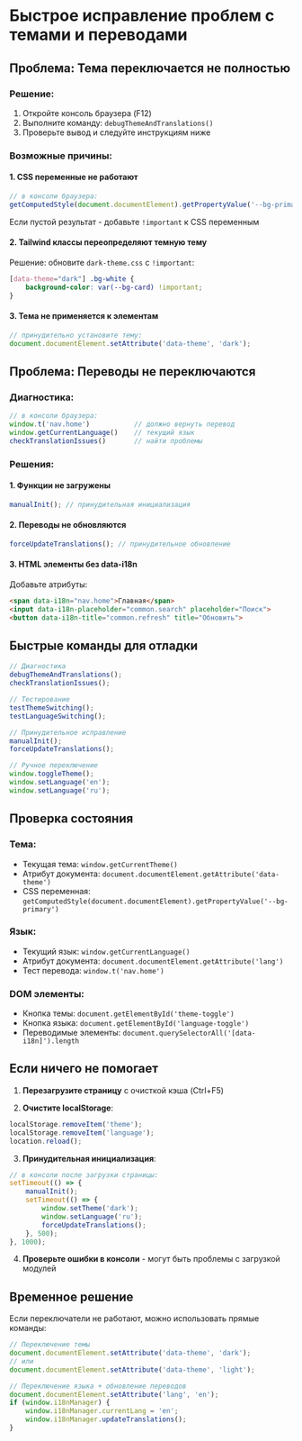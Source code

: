 # Быстрое исправление проблем с темами и переводами

## Проблема: Тема переключается не полностью

### Решение:
1. Откройте консоль браузера (F12)
2. Выполните команду: `debugThemeAndTranslations()`
3. Проверьте вывод и следуйте инструкциям ниже

### Возможные причины:

#### 1. CSS переменные не работают
```javascript
// в консоли браузера:
getComputedStyle(document.documentElement).getPropertyValue('--bg-primary')
```
Если пустой результат - добавьте `!important` к CSS переменным

#### 2. Tailwind классы переопределяют темную тему  
Решение: обновите `dark-theme.css` с `!important`:
```css
[data-theme="dark"] .bg-white {
    background-color: var(--bg-card) !important;
}
```

#### 3. Тема не применяется к элементам
```javascript
// принудительно установите тему:
document.documentElement.setAttribute('data-theme', 'dark');
```

## Проблема: Переводы не переключаются

### Диагностика:
```javascript
// в консоли браузера:
window.t('nav.home')           // должно вернуть перевод
window.getCurrentLanguage()    // текущий язык
checkTranslationIssues()       // найти проблемы
```

### Решения:

#### 1. Функции не загружены
```javascript
manualInit(); // принудительная инициализация
```

#### 2. Переводы не обновляются
```javascript
forceUpdateTranslations(); // принудительное обновление
```

#### 3. HTML элементы без data-i18n
Добавьте атрибуты:
```html
<span data-i18n="nav.home">Главная</span>
<input data-i18n-placeholder="common.search" placeholder="Поиск">
<button data-i18n-title="common.refresh" title="Обновить">
```

## Быстрые команды для отладки

```javascript
// Диагностика
debugThemeAndTranslations();
checkTranslationIssues();

// Тестирование
testThemeSwitching();
testLanguageSwitching();

// Принудительное исправление
manualInit();
forceUpdateTranslations();

// Ручное переключение
window.toggleTheme();
window.setLanguage('en');
window.setLanguage('ru');
```

## Проверка состояния

### Тема:
- Текущая тема: `window.getCurrentTheme()`
- Атрибут документа: `document.documentElement.getAttribute('data-theme')`
- CSS переменная: `getComputedStyle(document.documentElement).getPropertyValue('--bg-primary')`

### Язык:
- Текущий язык: `window.getCurrentLanguage()`
- Атрибут документа: `document.documentElement.getAttribute('lang')`
- Тест перевода: `window.t('nav.home')`

### DOM элементы:
- Кнопка темы: `document.getElementById('theme-toggle')`
- Кнопка языка: `document.getElementById('language-toggle')`
- Переводимые элементы: `document.querySelectorAll('[data-i18n]').length`

## Если ничего не помогает

1. **Перезагрузите страницу** с очисткой кэша (Ctrl+F5)

2. **Очистите localStorage**:
```javascript
localStorage.removeItem('theme');
localStorage.removeItem('language');
location.reload();
```

3. **Принудительная инициализация**:
```javascript
// в консоли после загрузки страницы:
setTimeout(() => {
    manualInit();
    setTimeout(() => {
        window.setTheme('dark');
        window.setLanguage('ru');
        forceUpdateTranslations();
    }, 500);
}, 1000);
```

4. **Проверьте ошибки в консоли** - могут быть проблемы с загрузкой модулей

## Временное решение

Если переключатели не работают, можно использовать прямые команды:

```javascript
// Переключение темы
document.documentElement.setAttribute('data-theme', 'dark');
// или
document.documentElement.setAttribute('data-theme', 'light');

// Переключение языка + обновление переводов
document.documentElement.setAttribute('lang', 'en');
if (window.i18nManager) {
    window.i18nManager.currentLang = 'en';
    window.i18nManager.updateTranslations();
}
``` 
